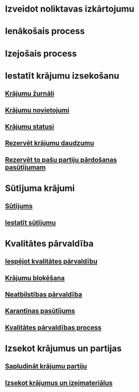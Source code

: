 # Izveidot noliktavas izkārtojumu
# Ienākošais process
# Izejošais process
# Iestatīt krājumu izsekošanu
## [Krājumu žurnāli](inventory-journals.md)
## [Krājumu novietojumi](inventory-locations.md)
## [Krājumu statusi](inventory-statuses.md)
## [Rezervēt krājumu daudzumu](reserve-inventory-quantities.md)
## [Rezervēt to pašu partiju pārdošanas pasūtījumam](../sales-marketing/reserve-same-batch-sales-order.md)
# Sūtījuma krājumi
## [Sūtījums](consignment.md)
## [Iestatīt sūtījumu](set-up-consignment.md)
# Kvalitātes pārvaldība
## [Iespējot kvalitātes pārvaldību](enable-quality-management.md)
## [Krājumu bloķēšana](inventory-blocking.md)
## [Neatbilstības pārvaldība](enable-nonconformance-management.md)
## [Karantīnas pasūtījums](quarantine-orders.md)
## [Kvalitātes pārvaldības process](quality-management-processes.md)
# Izsekot krājumus un partijas
## [Sapludināt krājumu partiju](merge-inventory-batches.md)
## [Izsekot krājumus un izejmateriālus](trace-items-raw-materials-inventory-production-sales.md)
